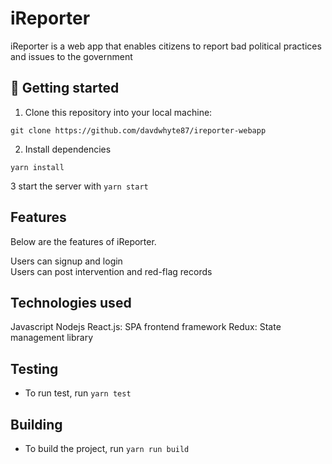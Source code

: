 # iReporter


iReporter is a web app that enables citizens to report bad political practices and issues to the government


## 📖 Getting started

1. Clone this repository into your local machine:
```
git clone https://github.com/davdwhyte87/ireporter-webapp
```
2. Install dependencies
```
yarn install
```
3 start the server with `yarn start`

## Features
Below are the features of iReporter.

Users can signup and login<br/>
Users can post intervention and red-flag records<br/>

## Technologies used

Javascript
Nodejs
React.js: SPA frontend framework
Redux: State management library


## Testing
- To run test, run `yarn test`
## Building
- To build the project, run `yarn run build`